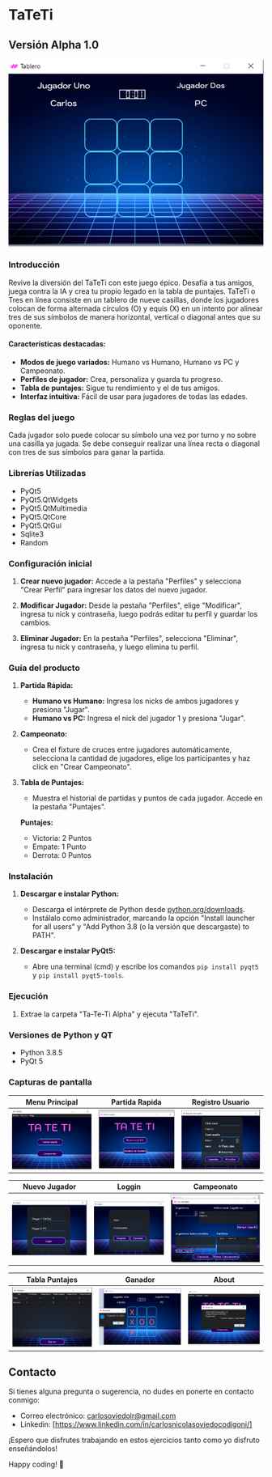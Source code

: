 # TaTeTi 
## Versión Alpha 1.0

![Tablero](https://github.com/CarlosOC/TaTeTi/blob/main/ScreenShot/Tablero.png)

### Introducción
Revive la diversión del TaTeTi con este juego épico. Desafía a tus amigos, juega contra la IA y crea tu propio legado en la tabla de puntajes. TaTeTi o Tres en línea consiste en un tablero de nueve casillas, donde los jugadores colocan de forma alternada círculos (O) y equis (X) en un intento por alinear tres de sus símbolos de manera horizontal, vertical o diagonal antes que su oponente.

#### Características destacadas:
- **Modos de juego variados:** Humano vs Humano, Humano vs PC y Campeonato.
- **Perfiles de jugador:** Crea, personaliza y guarda tu progreso.
- **Tabla de puntajes:** Sigue tu rendimiento y el de tus amigos.
- **Interfaz intuitiva:** Fácil de usar para jugadores de todas las edades.

### Reglas del juego
Cada jugador solo puede colocar su símbolo una vez por turno y no sobre una casilla ya jugada. Se debe conseguir realizar una línea recta o diagonal con tres de sus símbolos para ganar la partida.

### Librerías Utilizadas 
- PyQt5
- PyQt5.QtWidgets
- PyQt5.QtMultimedia
- PyQt5.QtCore
- PyQt5.QtGui
- Sqlite3
- Random 

### Configuración inicial

1. **Crear nuevo jugador:** Accede a la pestaña "Perfiles" y selecciona "Crear Perfil" para ingresar los datos del nuevo jugador.
   
2. **Modificar Jugador:** Desde la pestaña "Perfiles", elige "Modificar", ingresa tu nick y contraseña, luego podrás editar tu perfil y guardar los cambios.

3. **Eliminar Jugador:** En la pestaña "Perfiles", selecciona "Eliminar", ingresa tu nick y contraseña, y luego elimina tu perfil.

### Guía del producto

1. **Partida Rápida:**
   - **Humano vs Humano:** Ingresa los nicks de ambos jugadores y presiona "Jugar".
   - **Humano vs PC:** Ingresa el nick del jugador 1 y presiona "Jugar".

2. **Campeonato:**
   - Crea el fixture de cruces entre jugadores automáticamente, selecciona la cantidad de jugadores, elige los participantes y haz click en "Crear Campeonato".

3. **Tabla de Puntajes:**
   - Muestra el historial de partidas y puntos de cada jugador. Accede en la pestaña "Puntajes".

   **Puntajes:**
   - Victoria: 2 Puntos
   - Empate: 1 Punto
   - Derrota: 0 Puntos

### Instalación

1. **Descargar e instalar Python:**
   - Descarga el intérprete de Python desde [python.org/downloads](https://www.python.org/downloads/).
   - Instálalo como administrador, marcando la opción "Install launcher for all users" y "Add Python 3.8 (o la versión que descargaste) to PATH".

2. **Descargar e instalar PyQt5:**
   - Abre una terminal (cmd) y escribe los comandos `pip install pyqt5` y `pip install pyqt5-tools`.

### Ejecución 

1. Extrae la carpeta "Ta-Te-Ti Alpha" y ejecuta "TaTeTi".

### Versiones de Python y QT

- Python 3.8.5
- PyQt 5

### Capturas de pantalla

| **Menu Principal** | **Partida Rapida** | **Registro Usuario** |
|---|---|---|
| ![Menu Principal](https://github.com/CarlosOC/TaTeTi/blob/main/ScreenShot/Menu_Principal.png) | ![Partida_Rapida](https://github.com/CarlosOC/TaTeTi/blob/main/ScreenShot/Partida_Rapida.png) | ![Registro_Usuario](https://github.com/CarlosOC/TaTeTi/blob/main/ScreenShot/Registro_Usuario.png) |

| **Nuevo Jugador** | **Loggin** | **Campeonato** |
|---|---|---|
| ![Nuevo_Jugador](https://github.com/CarlosOC/TaTeTi/blob/main/ScreenShot/Nuevo_Jugador.png) | ![Loggin](https://github.com/CarlosOC/TaTeTi/blob/main/ScreenShot/Loggin.png) | ![Campeonato](https://github.com/CarlosOC/TaTeTi/blob/main/ScreenShot/Campeonato.png) |

| **Tabla Puntajes** | **Ganador** | **About** |
|---|---|---|
| ![Tabla_Puntajes](https://github.com/CarlosOC/TaTeTi/blob/main/ScreenShot/Tabla_Puntajes.png) | ![Ganador](https://github.com/CarlosOC/TaTeTi/blob/main/ScreenShot/Ganador.png) | ![About](https://github.com/CarlosOC/TaTeTi/blob/main/ScreenShot/About.png) |

## Contacto

Si tienes alguna pregunta o sugerencia, no dudes en ponerte en contacto conmigo:

- Correo electrónico: carlosoviedolr@gmail.com
- Linkedin: [https://www.linkedin.com/in/carlosnicolasoviedocodigoni/]

¡Espero que disfrutes trabajando en estos ejercicios tanto como yo disfruto enseñándolos!

Happy coding! 🚀
